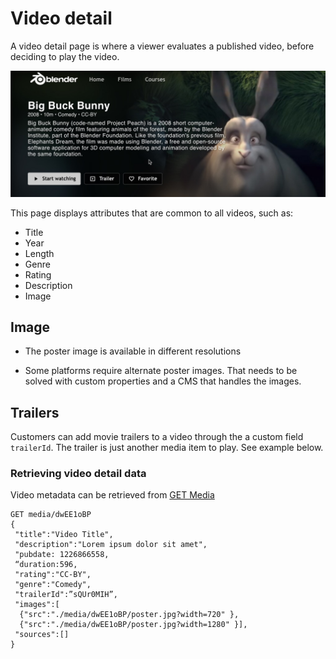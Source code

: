 # Video detail

A video detail page is where a viewer evaluates a published video, before deciding to play the video. 

![Video detail](./../.images/video-detail.jpg)

This page displays attributes that are common to all videos, such as:

- Title
- Year
- Length
- Genre
- Rating
- Description
- Image

## Image

- The poster image is available in different resolutions

- Some platforms require alternate poster images. That needs to be solved with custom properties and a CMS that handles the images.

## Trailers

Customers can add movie trailers to a video through the a custom field  `trailerId`. The trailer is just another media item to play. See example below.

### Retrieving video detail data

Video metadata can be retrieved from [GET Media](https://developer.jwplayer.com/jwplayer/reference/get_v2-media-media-id) 

```
GET media/dwEE1oBP
{
 "title":"Video Title",
 "description":"Lorem ipsum dolor sit amet", 
 "pubdate: 1226866558, 
 “duration:596, 
 "rating":"CC-BY",
 "genre":"Comedy",
 "trailerId":”sQUr0MIH”, 
 "images":[
  {"src":"./media/dwEE1oBP/poster.jpg?width=720" },  
  {"src":"./media/dwEE1oBP/poster.jpg?width=1280" }], 
 "sources":[]
}
```
